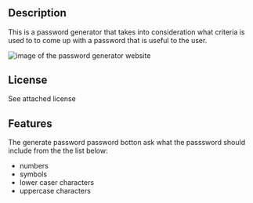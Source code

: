 # <Password-Generator>

## Description
This is a password generator that takes into consideration what criteria is used to to come up with a password that is useful to the user.

![image of the password generator website](./assets/images/new%20site%20photo.png)

## License

See attached license

## Features
The generate password password botton ask what the passsword should include from the the list below:
- numbers
- symbols
- lower caser characters
- uppercase characters


